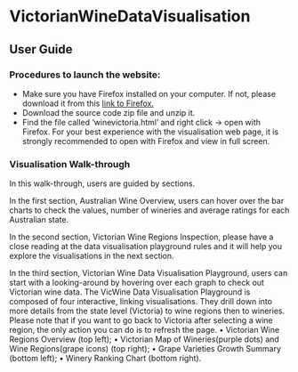# VictorianWineDataVisualisation
## User Guide

### Procedures to launch the website:

- Make sure you have Firefox installed on your computer. If not, please download it from this 
[link to Firefox.](https://www.mozilla.org/en-US/firefox/new/)
- Download the source code zip file and unzip it.
- Find the file called ‘winevictoria.html’ and right click -> open with Firefox. For your best experience with the visualisation web page, it is strongly recommended to open with Firefox and view in full screen.

### Visualisation Walk-through
In this walk-through, users are guided by sections.

In the first section, Australian Wine Overview, users can hover over the bar charts to check the values, number of wineries and average ratings for each Australian state.

In the second section, Victorian Wine Regions Inspection, please have a close reading at the data visualisation playground rules and it will help you explore the visualisations in the next section.

In the third section, Victorian Wine Data Visualisation Playground, users can start with a looking-around by hovering over each graph to check out Victorian wine data. The VicWine Data Visualisation Playground is composed of four interactive, linking visualisations. They drill down into more details from the state level (Victoria) to wine regions then to wineries. Please note that if you want to go back to Victoria after selecting a wine region, the only action you can do is to refresh the page.
• Victorian Wine Regions Overview (top left);
• Victorian Map of Wineries(purple dots) and Wine Regions(grape icons) (top right); 
• Grape Varieties Growth Summary (bottom left);
• Winery Ranking Chart (bottom right).

